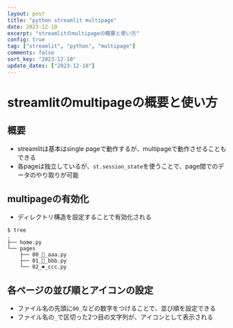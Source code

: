```yaml
---
layout: post
title: "python streamlit multipage"
date: 2023-12-10
excerpt: "streamlitのmultipageの概要と使い方"
config: true
tag: ["streamlit", "python", "multipage"]
comments: false
sort_key: "2023-12-10"
update_dates: ["2023-12-10"]
---
```


# streamlitのmultipageの概要と使い方

## 概要
 - streamlitは基本はsingle pageで動作するが、multipageで動作させることもできる
 - 各pageは独立しているが、`st.session_state`を使うことで、page間でのデータのやり取りが可能

## multipageの有効化
 - ディレクトリ構造を設定することで有効化される

```console
$ tree
.
├── home.py
└── pages
    ├── 00_💫_aaa.py
    ├── 01_🍊_bbb.py
    └── 02_❤_ccc.py
```

## 各ページの並び順とアイコンの設定
 - ファイル名の先頭に`00_`などの数字をつけることで、並び順を設定できる
 - ファイル名の`_`で区切った2つ目の文字列が、アイコンとして表示される

